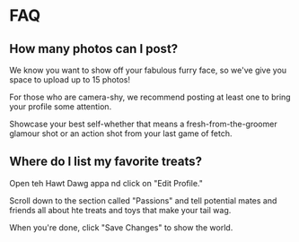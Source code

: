 # FAQ

## How many photos can I post?

We know you want to show off your fabulous furry face, so we've give you
space to upload up to 15 photos!

For those who are camera-shy, we recommend posting at least one to bring
your profile some attention.

Showcase your best self-whether that means a fresh-from-the-groomer glamour
shot or an action shot from your last game of fetch.

## Where do I list my favorite treats?

Open teh Hawt Dawg appa nd click on "Edit Profile."

Scroll down to the section called "Passions" and tell
potential mates and friends all about hte treats and toys
that make your tail wag.

When you're done, click "Save Changes" to show the world.
